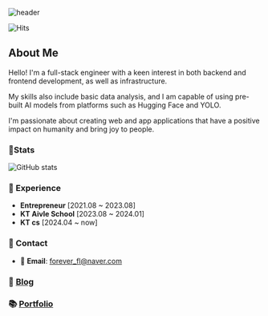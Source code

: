 ![header](https://capsule-render.vercel.app/api?type=transparent&fontColor=34cfe3&height=150&text=Full-Stack%20Developer&fontSize=30)

![Hits](https://hits.seeyoufarm.com/api/count/incr/badge.svg?url=https%3A%2F%2Fgithub.com%2Fforeverfl&count_bg=%2334CFE3&title_bg=%23555555&icon=github.svg&icon_color=%23E7E7E7&title=hits&edge_flat=false)

## About Me
Hello! I'm a full-stack engineer with a keen interest in both backend and frontend development, as well as infrastructure.

My skills also include basic data analysis, and I am capable of using pre-built AI models from platforms such as Hugging Face and YOLO.

I'm passionate about creating web and app applications that have a positive impact on humanity and bring joy to people.

### 📗Stats
![GitHub stats](https://github-readme-stats.vercel.app/api?username=foreverfl&show_icons=true&theme=prussian)

### 💼 Experience

- **Entrepreneur** [2021.08 ~ 2023.08]
- **KT Aivle School** [2023.08 ~ 2024.01]
- **KT cs** [2024.04 ~ now]

### 🤝 Contact

- 📧 **Email**: forever_fl@naver.com

### 📜 [Blog](https://mogumogu.dev/)

### 📚 [Portfolio](https://foreverfl.github.io/web-portfolio/)
